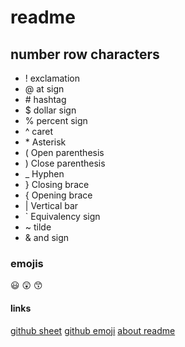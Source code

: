 # readme

## number row characters
* ! exclamation
* @ at sign
* \# hashtag 
* $ dollar sign
* % percent sign
* ^ caret
* \* Asterisk
* ( Open parenthesis
* ) Close parenthesis
* _  Hyphen
* } Closing brace
* { 	Opening brace
* |  Vertical bar
* ` Equivalency sign
* ~ tilde
* & and sign

### emojis 

😃 😲 😙

#### links
[github sheet](https://education.github.com/git-cheat-sheet-education.pdf) 
[github emoji](https://gist.github.com/rxaviers/7360908)
[about readme](https://docs.github.com/en/repositories/managing-your-repositorys-settings-and-features/customizing-your-repository/about-readmes)
